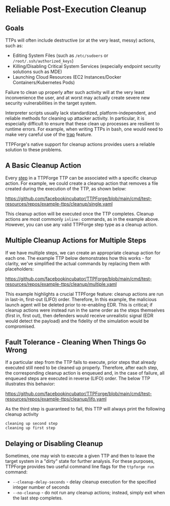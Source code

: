 # Reliable Post-Execution Cleanup

## Goals 

TTPs will often include destructive (or at the very least, messy) actions, such as:

* Editing System Files (such as `/etc/sudoers` or `/root/.ssh/authorized_keys`)
* Killing/Disabling Critical System Services (especially endpoint security solutions such as MDE)
* Launching Cloud Resources (EC2 Instances/Docker Containers/Kubernetes Pods)

Failure to clean up properly after such activity will at the very least inconvenience the user, 
and at worst may actually create severe new security vulnerabilities in the target system. 

Interpreter scripts usually lack standardized, platform-independent, and reliable methods for
cleaning up attacker activity. In particular, it is especially difficult to ensure that these clean up
processes are resilient to runtime errors. For example, when writing TTPs in bash, one would
need to make very careful use of the [trap](https://tldp.org/LDP/Bash-Beginners-Guide/html/sect_12_02.html) feature.

TTPForge's native support for cleanup actions provides users
a reliable solution to these problems.

## A Basic Cleanup Action

Every [step](steps.md) in a TTPForge TTP can be associated with a specific cleanup action.
For example, we could create a cleanup action that removes a file created during the 
execution of the TTP, as shown below:

https://github.com/facebookincubator/TTPForge/blob/main/cmd/test-resources/repos/example-ttps/cleanup/single.yaml

This cleanup action will be executed once the TTP completes.
Cleanup actions are most commonly `inline:` commands, as in the example above. 
However, you can use any valid TTPForge step type as a cleanup action.

## Multiple Cleanup Actions for Multiple Steps

If we have multiple steps, we can create an appropriate cleanup action for each one.
The example TTP below demonstrates how this works - for clarity, we've simplified the actual
commands by replacing them with placeholders:

https://github.com/facebookincubator/TTPForge/blob/main/cmd/test-resources/repos/example-ttps/cleanup/multiple.yaml

This example highlights a crucial TTPForge feature: cleanup actions are run in last-in, 
first-out (LIFO) order. Therefore, In this example, the malicious launch agent will be deleted prior to
re-enabling EDR. This is critical; if cleanup actions were instead run in the same
order as the steps themselves (first in, first out), then defenders would 
receive unrealistic signal (EDR would detect the payload) and the fidelity of the simulation
would be compromised. 

## Fault Tolerance - Cleaning When Things Go Wrong

If a particular step from the TTP fails to execute, prior steps that already executed
still need to be cleaned up properly. Therefore, after each step, the corresponding 
cleanup action is enqueued and, in the case of failure, all enqueued steps are executed
in reverse (LIFO) order. The below TTP illustrates this behavior:

https://github.com/facebookincubator/TTPForge/blob/main/cmd/test-resources/repos/example-ttps/cleanup/lifo.yaml

As the third step is guaranteed to fail, 
this TTP will always print the following cleanup activity

```
cleaning up second step
cleaning up first step
```

## Delaying or Disabling Cleanup

Sometimes, one may wish to execute a given TTP and then to leave the target system in 
a "dirty" state for further analysis. For these purposes, TTPForge provides
two useful command line flags for the `ttpforge run` command:

* `--cleanup-delay-seconds` - delay cleanup execution for the specified integer number of seconds
* `--no-cleanup` - do not run any cleanup actions; instead, simply exit when the last step completes.